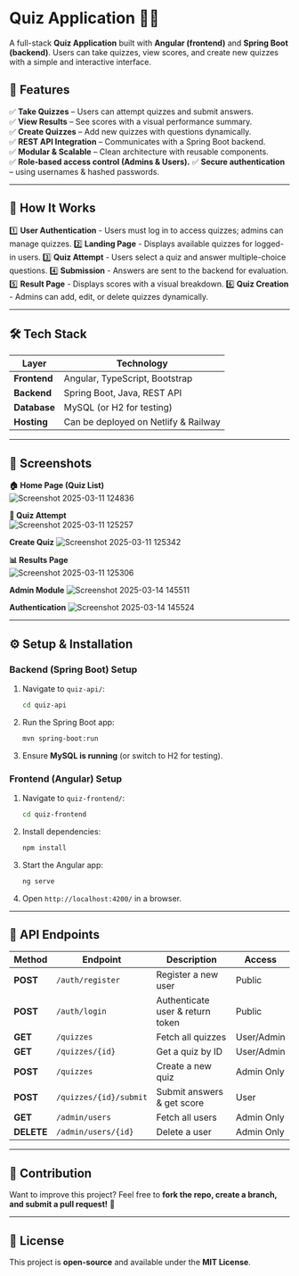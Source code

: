 # **Quiz Application** 📝🎯  

A full-stack **Quiz Application** built with **Angular (frontend)** and **Spring Boot (backend)**. Users can take quizzes, view scores, and create new quizzes with a simple and interactive interface.  

## **📌 Features**  

✅ **Take Quizzes** – Users can attempt quizzes and submit answers.  
✅ **View Results** – See scores with a visual performance summary.  
✅ **Create Quizzes** – Add new quizzes with questions dynamically.  
✅ **REST API Integration** – Communicates with a Spring Boot backend.  
✅ **Modular & Scalable** – Clean architecture with reusable components.  
✅ **Role-based access control (Admins & Users).**
✅ **Secure authentication** – using usernames & hashed passwords.

---

## **🚀 How It Works**  

1️⃣ **User Authentication** - Users must log in to access quizzes; admins can manage quizzes.
2️⃣ **Landing Page** - Displays available quizzes for logged-in users.
3️⃣ **Quiz Attempt** - Users select a quiz and answer multiple-choice questions.
4️⃣ **Submission** - Answers are sent to the backend for evaluation.
5️⃣ **Result Page** - Displays scores with a visual breakdown.
6️⃣ **Quiz Creation** - Admins can add, edit, or delete quizzes dynamically.

---

## **🛠️ Tech Stack**  

| Layer         | Technology  |
|--------------|------------|
| **Frontend**  | Angular, TypeScript, Bootstrap |
| **Backend**   | Spring Boot, Java, REST API   |
| **Database**  | MySQL (or H2 for testing) |
| **Hosting**   | Can be deployed on Netlify & Railway |

---

## **📸 Screenshots**  

**🏠 Home Page (Quiz List)**  
![Screenshot 2025-03-11 124836](https://github.com/user-attachments/assets/f8fdec2a-c731-4ec4-848a-e0ca35d6e6a3)
 

**📝 Quiz Attempt**  
![Screenshot 2025-03-11 125257](https://github.com/user-attachments/assets/92b3b738-f20b-47f4-8327-0ec5a0d06877)

**Create Quiz**
![Screenshot 2025-03-11 125342](https://github.com/user-attachments/assets/bf14ab52-4be1-458f-b976-3f853541c2df)

**📊 Results Page**  
![Screenshot 2025-03-11 125306](https://github.com/user-attachments/assets/e945e1b3-d6e5-4b3a-8e72-9f77cd38c0fe)

**Admin Module**
![Screenshot 2025-03-14 145511](https://github.com/user-attachments/assets/c2acf91d-9b47-4855-bc94-abd7c8578886)

**Authentication**
![Screenshot 2025-03-14 145524](https://github.com/user-attachments/assets/2b58c6c7-838e-4379-9c96-b6e884f5446a)


---

## **⚙️ Setup & Installation**  

### **Backend (Spring Boot) Setup**  

1. Navigate to `quiz-api/`:  
   ```sh
   cd quiz-api
   ```
2. Run the Spring Boot app:  
   ```sh
   mvn spring-boot:run
   ```
3. Ensure **MySQL is running** (or switch to H2 for testing).  

### **Frontend (Angular) Setup**  

1. Navigate to `quiz-frontend/`:  
   ```sh
   cd quiz-frontend
   ```
2. Install dependencies:  
   ```sh
   npm install
   ```
3. Start the Angular app:  
   ```sh
   ng serve
   ```
4. Open `http://localhost:4200/` in a browser.  

---

## **📌 API Endpoints**  

| Method | Endpoint                  | Description                           | Access |
|--------|---------------------------|---------------------------------------|--------|
| **POST**  | `/auth/register`       | Register a new user                   | Public |
| **POST**  | `/auth/login`          | Authenticate user & return token      | Public |
| **GET**   | `/quizzes`             | Fetch all quizzes                     | User/Admin |
| **GET**   | `/quizzes/{id}`        | Get a quiz by ID                      | User/Admin |
| **POST**  | `/quizzes`             | Create a new quiz                     | Admin Only |
| **POST**  | `/quizzes/{id}/submit` | Submit answers & get score            | User |
| **GET**   | `/admin/users`         | Fetch all users                       | Admin Only |
| **DELETE**| `/admin/users/{id}`    | Delete a user                         | Admin Only |

---

## **📢 Contribution**  

Want to improve this project? Feel free to **fork the repo, create a branch, and submit a pull request!** 🚀  

---

## **📄 License**  
This project is **open-source** and available under the **MIT License**.  
